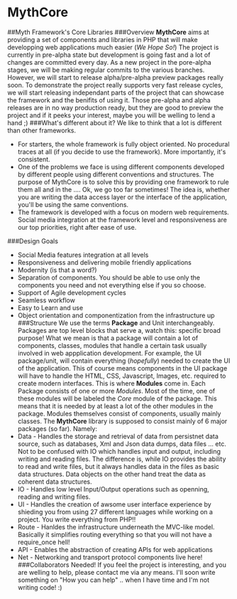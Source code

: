 # MythCore
##Myth Framework's Core Libraries
###Overview
**MythCore** aims at providing a set of components and libraries in PHP that will make developping web applications much easier (*We Hope So!*)
The project is currently in pre-alpha state but development is going fast and a lot of changes are committed every day.
As a new project in the pore-alpha stages, we will be making regular commits to the various branches. However, we will start to release alpha/pre-alpha preview packages really soon.
To demonstrate the project really supports very fast release cycles, we will start releasing independant parts of the project that can showcase the framework and the benifits of using it.
Those pre-alpha and alpha releases are in no way production ready, but they are good to preview the project and if it peeks your interest, maybe you will be welling to lend a hand ;)
###What's different about it?
We like to think that a lot is different than other frameworks.
* For starters, the whole framework is fully object oriented.
No procedural traces at all (if you decide to use the framework). More importantly, it's consistent.
* One of the problems we face is using different components developed by different people using different conventions and structures.
The purpose of MythCore is to solve this by providing one framework to rule them all and in the .... Ok, we go too far sometimes!
The idea is, whether you are writing the data access layer or the interface of the application, you'll be using the same conventions.
* The framework is developed with a focus on modern web requirements. Social media integration at the framework level and responsiveness are our top priorities, right after ease of use.

###Design Goals
* Social Media features integration at all levels
* Responsiveness and delivering mobile friendly applications
* Modernity (is that a word?)
* Separation of components. You should be able to use only the components you need and not everything else if you so choose.
* Support of Agile development cycles
* Seamless workflow
* Easy to Learn and use
* Object orientation and componentization from the infrastructure up
###Structure
We use the terms **Package** and Unit interchangeably. Packages are top level blocks that serve a, watch this: specific broad purpose!
What we mean is that a package will contain a lot of components, classes, modules that handle a certain task usually involved in web appplication development. For example, the UI package/unit, will contain everything (*hopefully*) needed to create the UI of the application. This of course means components in the UI package will have to handle the HTML, CSS, Javascript, Images, etc. required to create modern interfaces.
This is where **Modules** come in. Each Package consists of one or more *Modules*. Most of the time, one of these modules will be labeled the *Core* module of the package. This means that it is needed by at least a lot of the other modules in the package.
Modules themselves consist of components, usually mainly classes.
The **MythCore** library is supposed to consist mainly of 6 major packages (so far). Namely:
* Data - Handles the storage and retrieval of data from persistnet data source, such as databases, Xml and Json data dumps, data files ... etc. Not to be confused with IO which handles input and output, including writing and reading files. The difference is, while IO provides the ability to read and write files, but it always handles data in the files as basic data structures. Data objects on the other hand treat the data as coherent data structures.
* IO - Handles low level Input/Output operations such as openning, reading and writing files.
* UI - Handles the creation of awsome user interface experience by shieding you from using 27 different languages while working on a project. You write everything from PHP!!
* Route - Hanldes the infrastructure underneath the MVC-like model. Basically it simplifies routing everything so that you will not have a require_once hell!
* API - Enables the abstraction of creating APIs for web applications
* Net - Networking and transport protocol components live here!
###Collaborators Needed!
If you feel the project is interesting, and you are welling to help, please contact me via any means. I'll soon write something on "How you can help" .. when I have time and I'm not writing code! :)